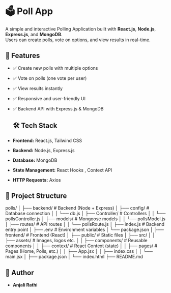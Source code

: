 # 🗳️ Poll App

A simple and interactive Polling Application built with **React.js**, **Node.js**, **Express.js**, and **MongoDB**.  
Users can create polls, vote on options, and view results in real-time.

## 🚀 Features
- ✅ Create new polls with multiple options  
- ✅ Vote on polls (one vote per user)  
- ✅ View results instantly  
- ✅ Responsive and user-friendly UI  
- ✅ Backend API with Express.js & MongoDB

  ## 🛠️ Tech Stack
- **Frontend:** React.js, Tailwind CSS 
- **Backend:** Node.js, Express.js  
- **Database:** MongoDB  
- **State Management:** React Hooks , Context API  
- **HTTP Requests:** Axios  

## 📂 Project Structure
polls/
│
├── backend/ # Backend (Node + Express)
│ ├── config/ # Database connection
│ │ └── db.js
│ ├── Controller/ # Controllers
│ │ └── pollsController.js
│ ├── models/ # Mongoose models
│ │ └── pollsModel.js
│ ├── routes/ # API routes
│ │ └── pollsRoute.js
│ ├── index.js # Backend entry point
│ ├── .env # Environment variables
│ └── package.json
│
├── frontend/ # Frontend (React)
│ ├── public/ # Static files
│ ├── src/
│ │ ├── assets/ # Images, logos etc.
│ │ ├── components/ # Reusable components
│ │ ├── context/ # React Context (state)
│ │ ├── pages/ # Pages (Home, Polls, etc.)
│ │ ├── App.jsx
│ │ ├── index.css
│ │ └── main.jsx
│ ├── package.json
│ └── index.html
├── README.md

## 👤 Author
- **Anjali Rathi**
